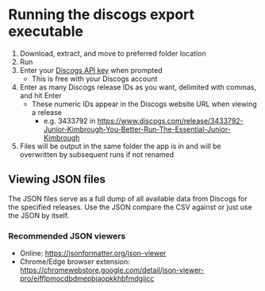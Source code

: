 # Running the discogs export executable

1. Download, extract, and move to preferred folder location
2. Run
3. Enter your [Discogs API key](https://www.discogs.com/settings/developers) when prompted
   * This is free with your Discogs account
4. Enter as many Discogs release IDs as you want, delimited with commas, and hit Enter
   * These numeric IDs appear in the Discogs website URL when viewing a release
     - e.g. 3433792 in https://www.discogs.com/release/3433792-Junior-Kimbrough-You-Better-Run-The-Essential-Junior-Kimbrough
5. Files will be output in the same folder the app is in and will be overwritten by subsequent runs if not renamed

## Viewing JSON files
The JSON files serve as a full dump of all available data from Discogs for the specified releases. Use the JSON compare the CSV
against or just use the JSON by itself.

### Recommended JSON viewers
* Online: https://jsonformatter.org/json-viewer
* Chrome/Edge browser extension: https://chromewebstore.google.com/detail/json-viewer-pro/eifflpmocdbdmepbjaopkkhbfmdgijcc
